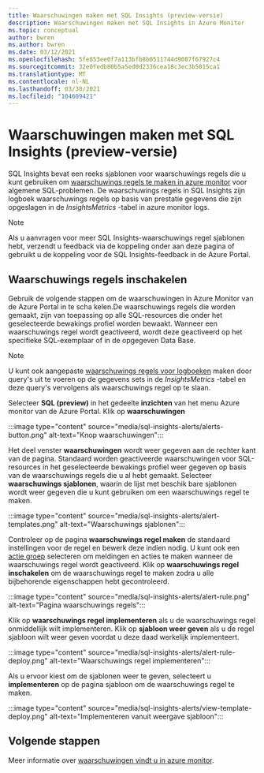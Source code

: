 ```yaml
---
title: Waarschuwingen maken met SQL Insights (preview-versie)
description: Waarschuwingen maken met SQL Insights in Azure Monitor
ms.topic: conceptual
author: bwren
ms.author: bwren
ms.date: 03/12/2021
ms.openlocfilehash: 5fe853ee0f7a113bfb8b0511744d9087f67927c4
ms.sourcegitcommit: 32e0fedb80b5a5ed0d2336cea18c3ec3b5015ca1
ms.translationtype: MT
ms.contentlocale: nl-NL
ms.lasthandoff: 03/30/2021
ms.locfileid: "104609421"
---
```

# <a name="create-alerts-with-sql-insights-preview"></a>Waarschuwingen maken met SQL Insights (preview-versie)
SQL Insights bevat een reeks sjablonen voor waarschuwings regels die u kunt gebruiken om [waarschuwings regels te maken in azure monitor](../alert/../alerts/alerts-overview.md) voor algemene SQL-problemen. De waarschuwings regels in SQL Insights zijn logboek waarschuwings regels op basis van prestatie gegevens die zijn opgeslagen in de *InsightsMetrics* -tabel in azure monitor logs.  

> [!NOTE]
> Als u aanvragen voor meer SQL Insights-waarschuwings regel sjablonen hebt, verzendt u feedback via de koppeling onder aan deze pagina of gebruikt u de koppeling voor de SQL Insights-feedback in de Azure Portal.

## <a name="enable-alert-rules"></a>Waarschuwings regels inschakelen 
Gebruik de volgende stappen om de waarschuwingen in Azure Monitor van de Azure Portal in te scha kelen.De waarschuwings regels die worden gemaakt, zijn van toepassing op alle SQL-resources die onder het geselecteerde bewakings profiel worden bewaakt.  Wanneer een waarschuwings regel wordt geactiveerd, wordt deze geactiveerd op het specifieke SQL-exemplaar of in de opgegeven Data Base.

> [!NOTE]
> U kunt ook aangepaste [waarschuwings regels voor logboeken](../alerts/alerts-log.md) maken door query's uit te voeren op de gegevens sets in de *InsightsMetrics* -tabel en deze query's vervolgens als waarschuwings regel op te slaan. 

Selecteer **SQL (preview)** in het gedeelte **inzichten** van het menu Azure monitor van de Azure Portal. Klik op **waarschuwingen**

:::image type="content" source="media/sql-insights-alerts/alerts-button.png" alt-text="Knop waarschuwingen":::

Het deel venster **waarschuwingen** wordt weer gegeven aan de rechter kant van de pagina. Standaard worden geactiveerde waarschuwingen voor SQL-resources in het geselecteerde bewakings profiel weer gegeven op basis van de waarschuwings regels die u al hebt gemaakt. Selecteer **waarschuwings sjablonen**, waarin de lijst met beschik bare sjablonen wordt weer gegeven die u kunt gebruiken om een waarschuwings regel te maken.

:::image type="content" source="media/sql-insights-alerts/alert-templates.png" alt-text="Waarschuwings sjablonen":::

Controleer op de pagina **waarschuwings regel maken** de standaard instellingen voor de regel en bewerk deze indien nodig. U kunt ook een [actie groep](../alerts/action-groups.md) selecteren om meldingen en acties te maken wanneer de waarschuwings regel wordt geactiveerd. Klik op **waarschuwings regel inschakelen** om de waarschuwings regel te maken zodra u alle bijbehorende eigenschappen hebt gecontroleerd.


:::image type="content" source="media/sql-insights-alerts/alert-rule.png" alt-text="Pagina waarschuwings regels":::

Klik op **waarschuwings regel implementeren** als u de waarschuwings regel onmiddellijk wilt implementeren. Klik op **sjabloon weer geven** als u de regel sjabloon wilt weer geven voordat u deze daad werkelijk implementeert.

:::image type="content" source="media/sql-insights-alerts/alert-rule-deploy.png" alt-text="Waarschuwings regel implementeren":::

Als u ervoor kiest om de sjablonen weer te geven, selecteert u **implementeren** op de pagina sjabloon om de waarschuwings regel te maken.

:::image type="content" source="media/sql-insights-alerts/view-template-deploy.png" alt-text="Implementeren vanuit weergave sjabloon":::


## <a name="next-steps"></a>Volgende stappen

Meer informatie over [waarschuwingen vindt u in azure monitor](../alerts/alerts-overview.md).

